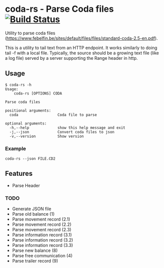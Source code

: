 # coda-rs - Parse Coda files [![Build Status](https://travis-ci.org/bn3t/coda-rs.svg?branch=master)](https://travis-ci.org/bn3t/coda-rs)

Utility to parse coda files (https://www.febelfin.be/sites/default/files/files/standard-coda-2.5-en.pdf).

This is a utility to tail text from an HTTP endpoint. It works similarly to doing tail -f with a local file. Typically, the source should be a growing text file (like a log file) served by a server supporting the Range header in http.

## Usage

```
$ coda-rs -h                                                                                                            Usage:
    coda-rs [OPTIONS] CODA

Parse coda files

positional arguments:
  coda                  Coda file to parse

optional arguments:
  -h,--help             show this help message and exit
  -j,--json             Convert coda files to json
  -v,--version          Show version
```

### Example

```
coda-rs --json FILE.CD2
```

## Features

* Parse Header

### TODO

* Generate JSON file
* Parse old balance (1)
* Parse movement record (2.1)
* Parse movement record (2.2)
* Parse movement record (2.3)
* Parse information record (3.1)
* Parse information record (3.2)
* Parse information record (3.3)
* Parse new balance (8)
* Parse free communication (4)
* Parse trailer record (9)
